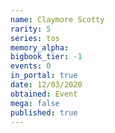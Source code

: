```yaml
---
name: Claymore Scotty
rarity: 5
series: tos
memory_alpha:
bigbook_tier: -1
events: 0
in_portal: true
date: 12/03/2020
obtained: Event
mega: false
published: true
---
```



